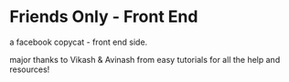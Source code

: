 # Friends Only - Front End
a facebook copycat - front end side.

major thanks to Vikash & Avinash from easy tutorials for all the help and resources!
